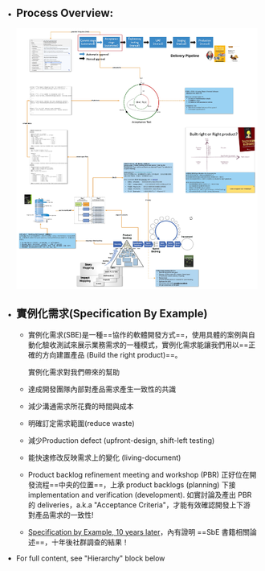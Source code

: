 - ## Process Overview:
  ![SeB & Acceptance Test.jpg](../assets/SeB_&_Acceptance_Test_1650361331009_0.jpg)
- ## 實例化需求(Specification By Example)
	- 實例化需求(SBE)是一種==協作的軟體開發方式==，使用具體的案例與自動化驗收測試來展示業務需求的一種模式，實例化需求能讓我們用以==正確的方向建置產品 (Build the right product)==。
	  
	  實例化需求對我們帶來的幫助
	- 達成開發團隊內部對產品需求產生一致性的共識
	- 減少溝通需求所花費的時間與成本
	- 明確訂定需求範圍(reduce waste)
	- 減少Production defect (upfront-design, shift-left testing)
	- 能快速修改反映需求上的變化 (living-document)
	- Product backlog refinement meeting and workshop (PBR) 正好位在開發流程==中央的位置==，上承 product backlogs (planning) 下接 implementation and verification (development).
	  如實討論及產出 PBR 的 deliveries，a.k.a "Acceptance Criteria"，才能有效確認開發上下游對產品需求的一致性!
	- [Specification by Example, 10 years later](https://gojko.net/2020/03/17/sbe-10-years.html)，內有證明 ==SbE 書籍相關論述==，十年後社群調查的結果！
- For full content, see "Hierarchy" block below
